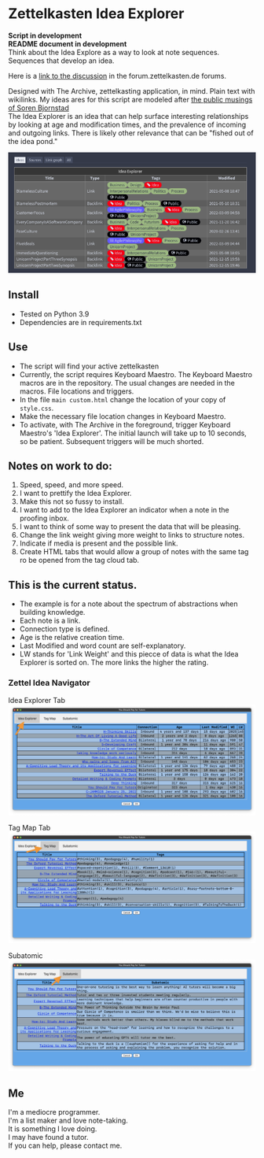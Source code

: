 # Zettelkasten Idea Explorer  
**Script in development**  
**README document in development**  
Think about the Idea Explore as a way to look at note sequences. Sequences that develop an idea.

Here is a [link to the discussion](https://forum.zettelkasten.de/discussion/2565/idea-explorer-an-extension-exclusively-for-the-archive) in the forum.zettelkasten.de forums.


Designed with The Archive, zettelkasting application, in mind. Plain text with wikilinks. 
My ideas ares for this script are modeled after [the public musings of Soren Bjornstad](https://zettelkasten.sorenbjornstad.com/#ImprovementOfDailyWork)  
The Idea Explorer is an idea that can help surface interesting relationships by looking at age and modification times, and the prevalence of incoming and outgoing links. There is likely other relevance that can be "fished out of the idea pond."

![Soren's Idea Explorer](media/Soren'sIdeaExplorer.png)

## Install
- Tested on Python 3.9
- Dependencies are in requirements.txt

## Use
- The script will find your active zettelkasten
- Currently, the script requires Keyboard Maestro. The Keyboard Maestro macros are in the repository. The usual changes are needed in the macros. File locations and triggers.
- In the file `main custom.html` change the location of your copy of `style.css`.
- Make the necessary file location changes in Keyboard Maestro.
- To activate, with The Archive in the foreground, trigger Keyboard Maestro's 'Idea Explorer'. The initial launch will take up to 10 seconds, so be patient. Subsequent triggers will be much shorted. 

## Notes on work to do:

1. Speed, speed, and more speed.
2. I want to prettify the Idea Explorer.
3. Make this not so fussy to install.
4. I want to add to the Idea Explorer an indicator when a note in the proofing inbox.
5. I want to think of some way to present the data that will be pleasing.
6. Change the link weight giving more weight to links to structure notes.
7. Indicate if media is present and the possible link.
8. Create HTML tabs that would allow a group of notes with the same tag ro be opened from the tag cloud tab.


## This is the current status.
- The example is for a note about the spectrum of abstractions when building knowledge.
- Each note is a link.
- Connection type is defined.
- Age is the relative creation time.
- Last Modified and word count are self-explanatory.
- LW stands for 'Link Weight' and this piecce of data is what the Idea Explorer is sorted on. The more links the higher the rating.

 
### Zettel Idea Navigator
Idea Explorer Tab
![Idea Explorer](media/exp%20tab.png)  

Tag Map Tab
![Tag Map](media/tag%20tab.png)  

Subatomic
![Subatomic](media/sub%20tab.png)  
  
## Me
I'm a mediocre programmer.  
I'm a list maker and love note-taking.  
It is something I love doing.  
I may have found a tutor.  
If you can help, please contact me.